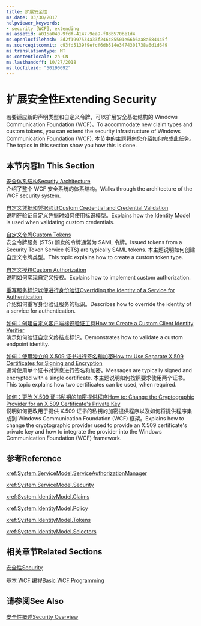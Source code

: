 ```yaml
---
title: 扩展安全性
ms.date: 03/30/2017
helpviewer_keywords:
- security [WCF], extending
ms.assetid: a015a040-9fdf-4147-9ea9-f83b570be1d4
ms.openlocfilehash: 2d2f1997534a33f246c85501e66b6aa8a684445f
ms.sourcegitcommit: c93fd5139f9efcf6db514e3474301738a6d1d649
ms.translationtype: MT
ms.contentlocale: zh-CN
ms.lasthandoff: 10/27/2018
ms.locfileid: "50190692"
---
```

# <a name="extending-security"></a><span data-ttu-id="801b6-102">扩展安全性</span><span class="sxs-lookup"><span data-stu-id="801b6-102">Extending Security</span></span>
<span data-ttu-id="801b6-103">若要适应新的声明类型和自定义令牌，可以扩展安全基础结构的 Windows Communication Foundation (WCF)。</span><span class="sxs-lookup"><span data-stu-id="801b6-103">To accommodate new claim types and custom tokens, you can extend the security infrastructure of Windows Communication Foundation (WCF).</span></span> <span data-ttu-id="801b6-104">本节中的主题将向您介绍如何完成此任务。</span><span class="sxs-lookup"><span data-stu-id="801b6-104">The topics in this section show you how this is done.</span></span>  
  
## <a name="in-this-section"></a><span data-ttu-id="801b6-105">本节内容</span><span class="sxs-lookup"><span data-stu-id="801b6-105">In This Section</span></span>  
 [<span data-ttu-id="801b6-106">安全体系结构</span><span class="sxs-lookup"><span data-stu-id="801b6-106">Security Architecture</span></span>](https://msdn.microsoft.com/library/16593476-d36a-408d-808c-ae6fd483e28f)  
 <span data-ttu-id="801b6-107">介绍了整个 WCF 安全系统的体系结构。</span><span class="sxs-lookup"><span data-stu-id="801b6-107">Walks through the architecture of the WCF security system.</span></span>  
  
 [<span data-ttu-id="801b6-108">自定义凭据和凭据验证</span><span class="sxs-lookup"><span data-stu-id="801b6-108">Custom Credential and Credential Validation</span></span>](../../../../docs/framework/wcf/extending/custom-credential-and-credential-validation.md)  
 <span data-ttu-id="801b6-109">说明在验证自定义凭据时如何使用标识模型。</span><span class="sxs-lookup"><span data-stu-id="801b6-109">Explains how the Identity Model is used when validating custom credentials.</span></span>  
  
 [<span data-ttu-id="801b6-110">自定义令牌</span><span class="sxs-lookup"><span data-stu-id="801b6-110">Custom Tokens</span></span>](../../../../docs/framework/wcf/extending/custom-tokens.md)  
 <span data-ttu-id="801b6-111">安全令牌服务 (STS) 颁发的令牌通常为 SAML 令牌。</span><span class="sxs-lookup"><span data-stu-id="801b6-111">Issued tokens from a Security Token Service (STS) are typically SAML tokens.</span></span> <span data-ttu-id="801b6-112">本主题说明如何创建自定义令牌类型。</span><span class="sxs-lookup"><span data-stu-id="801b6-112">This topic explains how to create a custom token type.</span></span>  
  
 [<span data-ttu-id="801b6-113">自定义授权</span><span class="sxs-lookup"><span data-stu-id="801b6-113">Custom Authorization</span></span>](../../../../docs/framework/wcf/extending/custom-authorization.md)  
 <span data-ttu-id="801b6-114">说明如何实现自定义授权。</span><span class="sxs-lookup"><span data-stu-id="801b6-114">Explains how to implement custom authorization.</span></span>  
  
 [<span data-ttu-id="801b6-115">重写服务标识以便进行身份验证</span><span class="sxs-lookup"><span data-stu-id="801b6-115">Overriding the Identity of a Service for Authentication</span></span>](../../../../docs/framework/wcf/extending/overriding-the-identity-of-a-service-for-authentication.md)  
 <span data-ttu-id="801b6-116">介绍如何重写身份验证服务的标识。</span><span class="sxs-lookup"><span data-stu-id="801b6-116">Describes how to override the identity of a service for authentication.</span></span>  
  
 [<span data-ttu-id="801b6-117">如何：创建自定义客户端标识验证工具</span><span class="sxs-lookup"><span data-stu-id="801b6-117">How to: Create a Custom Client Identity Verifier</span></span>](../../../../docs/framework/wcf/extending/how-to-create-a-custom-client-identity-verifier.md)  
 <span data-ttu-id="801b6-118">演示如何验证自定义终结点标识。</span><span class="sxs-lookup"><span data-stu-id="801b6-118">Demonstrates how to validate a custom endpoint identity.</span></span>  
  
 [<span data-ttu-id="801b6-119">如何：使用独立的 X.509 证书进行签名和加密</span><span class="sxs-lookup"><span data-stu-id="801b6-119">How to: Use Separate X.509 Certificates for Signing and Encryption</span></span>](../../../../docs/framework/wcf/extending/how-to-use-separate-x-509-certificates-for-signing-and-encryption.md)  
 <span data-ttu-id="801b6-120">通常使用单个证书对消息进行签名和加密。</span><span class="sxs-lookup"><span data-stu-id="801b6-120">Messages are typically signed and encrypted with a single certificate.</span></span> <span data-ttu-id="801b6-121">本主题说明如何按照要求使用两个证书。</span><span class="sxs-lookup"><span data-stu-id="801b6-121">This topic explains how two certificates can be used, when required.</span></span>  
  
 [<span data-ttu-id="801b6-122">如何：更改 X.509 证书私钥的加密提供程序</span><span class="sxs-lookup"><span data-stu-id="801b6-122">How to: Change the Cryptographic Provider for an X.509 Certificate's Private Key</span></span>](../../../../docs/framework/wcf/extending/change-cryptographic-provider-x509-certificate-private-key.md)  
 <span data-ttu-id="801b6-123">说明如何更改用于提供 X.509 证书的私钥的加密提供程序以及如何将提供程序集成到 Windows Communication Foundation (WCF) 框架。</span><span class="sxs-lookup"><span data-stu-id="801b6-123">Explains how to change the cryptographic provider used to provide an X.509 certificate's private key and how to integrate the provider into the Windows Communication Foundation (WCF) framework.</span></span>  
  
## <a name="reference"></a><span data-ttu-id="801b6-124">参考</span><span class="sxs-lookup"><span data-stu-id="801b6-124">Reference</span></span>  
 <xref:System.ServiceModel.ServiceAuthorizationManager>  
  
 <xref:System.ServiceModel.Security>  
  
 <xref:System.IdentityModel.Claims>  
  
 <xref:System.IdentityModel.Policy>  
  
 <xref:System.IdentityModel.Tokens>  
  
 <xref:System.IdentityModel.Selectors>  
  
## <a name="related-sections"></a><span data-ttu-id="801b6-125">相关章节</span><span class="sxs-lookup"><span data-stu-id="801b6-125">Related Sections</span></span>  
 [<span data-ttu-id="801b6-126">安全性</span><span class="sxs-lookup"><span data-stu-id="801b6-126">Security</span></span>](../../../../docs/framework/wcf/feature-details/security.md)  
  
 [<span data-ttu-id="801b6-127">基本 WCF 编程</span><span class="sxs-lookup"><span data-stu-id="801b6-127">Basic WCF Programming</span></span>](../../../../docs/framework/wcf/basic-wcf-programming.md)  
  
## <a name="see-also"></a><span data-ttu-id="801b6-128">请参阅</span><span class="sxs-lookup"><span data-stu-id="801b6-128">See Also</span></span>  
 [<span data-ttu-id="801b6-129">安全性概述</span><span class="sxs-lookup"><span data-stu-id="801b6-129">Security Overview</span></span>](../../../../docs/framework/wcf/feature-details/security-overview.md)

